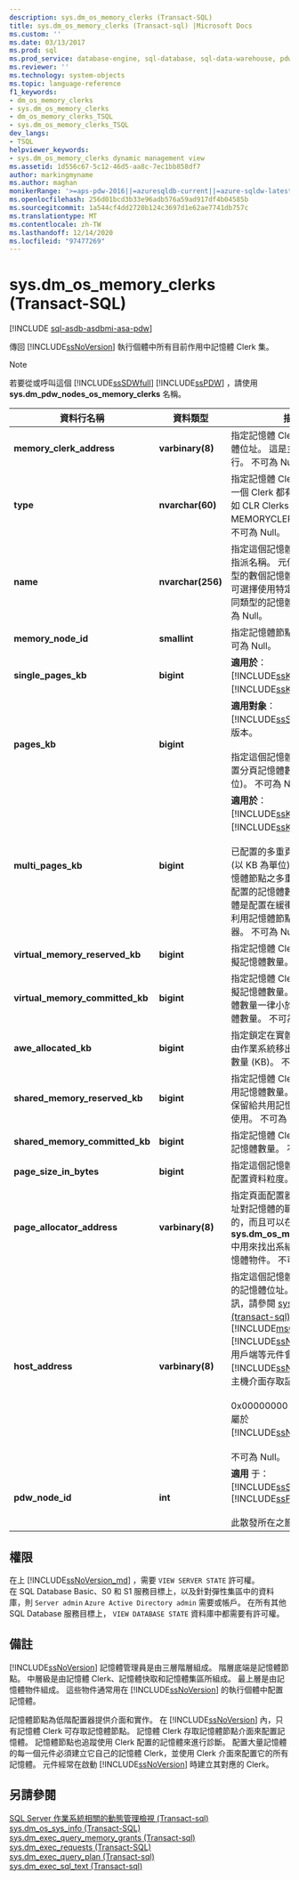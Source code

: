 ```yaml
---
description: sys.dm_os_memory_clerks (Transact-SQL)
title: sys.dm_os_memory_clerks (Transact-sql) |Microsoft Docs
ms.custom: ''
ms.date: 03/13/2017
ms.prod: sql
ms.prod_service: database-engine, sql-database, sql-data-warehouse, pdw
ms.reviewer: ''
ms.technology: system-objects
ms.topic: language-reference
f1_keywords:
- dm_os_memory_clerks
- sys.dm_os_memory_clerks
- dm_os_memory_clerks_TSQL
- sys.dm_os_memory_clerks_TSQL
dev_langs:
- TSQL
helpviewer_keywords:
- sys.dm_os_memory_clerks dynamic management view
ms.assetid: 1d556c67-5c12-46d5-aa8c-7ec1bb858df7
author: markingmyname
ms.author: maghan
monikerRange: '>=aps-pdw-2016||=azuresqldb-current||=azure-sqldw-latest||>=sql-server-2016||>=sql-server-linux-2017||=azuresqldb-mi-current'
ms.openlocfilehash: 256d01bcd3b33e96adb576a59ad917df4b04585b
ms.sourcegitcommit: 1a544cf4dd2720b124c3697d1e62ae7741db757c
ms.translationtype: MT
ms.contentlocale: zh-TW
ms.lasthandoff: 12/14/2020
ms.locfileid: "97477269"
---
```

# <a name="sysdm_os_memory_clerks-transact-sql"></a>sys.dm_os_memory_clerks (Transact-SQL)
[!INCLUDE [sql-asdb-asdbmi-asa-pdw](../../includes/applies-to-version/sql-asdb-asdbmi-asa-pdw.md)]

  傳回 [!INCLUDE[ssNoVersion](../../includes/ssnoversion-md.md)] 執行個體中所有目前作用中記憶體 Clerk 集。  
  
> [!NOTE]  
>  若要從或呼叫這個 [!INCLUDE[ssSDWfull](../../includes/sssdwfull-md.md)] [!INCLUDE[ssPDW](../../includes/sspdw-md.md)] ，請使用 **sys.dm_pdw_nodes_os_memory_clerks** 名稱。  
  
|資料行名稱|資料類型|描述|  
|-----------------|---------------|-----------------|  
|**memory_clerk_address**|**varbinary(8)**|指定記憶體 Clerk 的唯一記憶體位址。 這是主索引鍵資料行。 不可為 Null。|  
|**type**|**nvarchar(60)**|指定記憶體 Clerk 的類型。 每一個 Clerk 都有特定類型，例如 CLR Clerks MEMORYCLERK_SQLCLR。 不可為 Null。|  
|**name**|**nvarchar(256)**|指定這個記憶體 Clerk 的內部指派名稱。 元件可以有特定類型的數個記憶體 Clerk。 元件可選擇使用特定名稱來識別相同類型的記憶體 Clerk。 不可為 Null。|  
|**memory_node_id**|**smallint**|指定記憶體節點的識別碼。 不可為 Null。|  
|**single_pages_kb**|**bigint**|**適用於**： [!INCLUDE[ssKatmai](../../includes/sskatmai-md.md)] 至 [!INCLUDE[ssKilimanjaro](../../includes/sskilimanjaro-md.md)]。|  
|**pages_kb**|**bigint**|**適用對象**：[!INCLUDE[ssSQL11](../../includes/sssql11-md.md)] 及更新版本。<br /><br /> 指定這個記憶體 Clerk 的已配置分頁記憶體數量 (以 KB 為單位)。 不可為 Null。|  
|**multi_pages_kb**|**bigint**|**適用於**： [!INCLUDE[ssKatmai](../../includes/sskatmai-md.md)] 至 [!INCLUDE[ssKilimanjaro](../../includes/sskilimanjaro-md.md)]。<br /><br /> 已配置的多重頁面記憶體數量 (以 KB 為單位)。 這是使用記憶體節點之多重頁面配置器所配置的記憶體數量。 這個記憶體是配置在緩衝集區之外，並利用記憶體節點的虛擬配置器。 不可為 Null。|  
|**virtual_memory_reserved_kb**|**bigint**|指定記憶體 Clerk 所保留的虛擬記憶體數量。 不可為 Null。|  
|**virtual_memory_committed_kb**|**bigint**|指定記憶體 Clerk 所認可的虛擬記憶體數量。 已認可的記憶體數量一律小於已保留的記憶體數量。 不可為 Null。|  
|**awe_allocated_kb**|**bigint**|指定鎖定在實體記憶體中且未由作業系統移出分頁的記憶體數量 (KB)。 不可為 Null。|  
|**shared_memory_reserved_kb**|**bigint**|指定記憶體 Clerk 所保留的共用記憶體數量。 記憶體數量已保留給共用記憶體和檔案對應使用。 不可為 Null。|  
|**shared_memory_committed_kb**|**bigint**|指定記憶體 Clerk 認可的共用記憶體數量。 不可為 Null。|  
|**page_size_in_bytes**|**bigint**|指定這個記憶體 Clerk 的頁面配置資料粒度。 不可為 Null。|  
|**page_allocator_address**|**varbinary(8)**|指定頁面配置器的位址。 此位址對記憶體的職員而言是唯一的，而且可以在 **sys.dm_os_memory_objects** 中用來找出系結至此職員的記憶體物件。 不可為 Null。|  
|**host_address**|**varbinary(8)**|指定這個記憶體 Clerk 之主機的記憶體位址。 如需詳細資訊，請參閱 [sys.dm_os_hosts &#40;transact-sql&#41;](../../relational-databases/system-dynamic-management-views/sys-dm-os-hosts-transact-sql.md)。 [!INCLUDE[msCoName](../../includes/msconame-md.md)] [!INCLUDE[ssNoVersion](../../includes/ssnoversion-md.md)] 原生用戶端等元件會 [!INCLUDE[ssNoVersion](../../includes/ssnoversion-md.md)] 透過主機介面存取記憶體資源。<br /><br /> 0x00000000 = 記憶體 Clerk 屬於 [!INCLUDE[ssNoVersion](../../includes/ssnoversion-md.md)]。<br /><br /> 不可為 Null。|  
|**pdw_node_id**|**int**|**適用** 于： [!INCLUDE[ssSDWfull](../../includes/sssdwfull-md.md)] 、 [!INCLUDE[ssPDW](../../includes/sspdw-md.md)]<br /><br /> 此散發所在之節點的識別碼。|  
  
## <a name="permissions"></a>權限 

在上 [!INCLUDE[ssNoVersion_md](../../includes/ssnoversion-md.md)] ，需要 `VIEW SERVER STATE` 許可權。   
在 SQL Database Basic、S0 和 S1 服務目標上，以及針對彈性集區中的資料庫，則 `Server admin` `Azure Active Directory admin` 需要或帳戶。 在所有其他 SQL Database 服務目標上， `VIEW DATABASE STATE` 資料庫中都需要有許可權。   
  
## <a name="remarks"></a>備註  
 [!INCLUDE[ssNoVersion](../../includes/ssnoversion-md.md)] 記憶體管理員是由三層階層組成。 階層底端是記憶體節點。 中層級是由記憶體 Clerk、記憶體快取和記憶體集區所組成。 最上層是由記憶體物件組成。 這些物件通常用在 [!INCLUDE[ssNoVersion](../../includes/ssnoversion-md.md)] 的執行個體中配置記憶體。  
  
 記憶體節點為低階配置器提供介面和實作。 在 [!INCLUDE[ssNoVersion](../../includes/ssnoversion-md.md)] 內，只有記憶體 Clerk 可存取記憶體節點。 記憶體 Clerk 存取記憶體節點介面來配置記憶體。 記憶體節點也追蹤使用 Clerk 配置的記憶體來進行診斷。 配置大量記憶體的每一個元件必須建立它自己的記憶體 Clerk，並使用 Clerk 介面來配置它的所有記憶體。 元件經常在啟動 [!INCLUDE[ssNoVersion](../../includes/ssnoversion-md.md)] 時建立其對應的 Clerk。  
  
## <a name="see-also"></a>另請參閱  

 [SQL Server 作業系統相關的動態管理檢視 &#40;Transact-sql&#41;](../../relational-databases/system-dynamic-management-views/sql-server-operating-system-related-dynamic-management-views-transact-sql.md)   
 [sys.dm_os_sys_info &#40;Transact-SQL&#41;](../../relational-databases/system-dynamic-management-views/sys-dm-os-sys-info-transact-sql.md)   
 [sys.dm_exec_query_memory_grants &#40;Transact-sql&#41;](../../relational-databases/system-dynamic-management-views/sys-dm-exec-query-memory-grants-transact-sql.md)   
 [sys.dm_exec_requests &#40;Transact-SQL&#41;](../../relational-databases/system-dynamic-management-views/sys-dm-exec-requests-transact-sql.md)   
 [sys.dm_exec_query_plan &#40;Transact-sql&#41;](../../relational-databases/system-dynamic-management-views/sys-dm-exec-query-plan-transact-sql.md)   
 [sys.dm_exec_sql_text &#40;Transact-sql&#41;](../../relational-databases/system-dynamic-management-views/sys-dm-exec-sql-text-transact-sql.md)  
  
  


